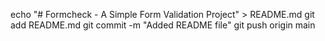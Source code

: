 echo "# Formcheck - A Simple Form Validation Project" > README.md
git add README.md
git commit -m "Added README file"
git push origin main
